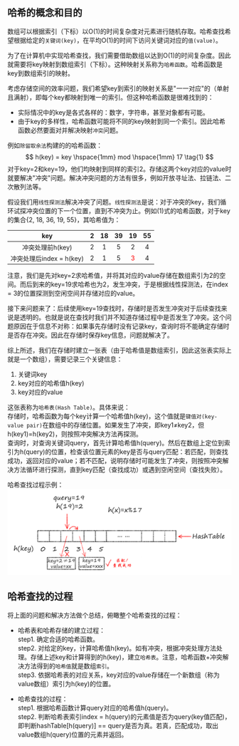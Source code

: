 ## 哈希的概念和目的

数组可以根据索引（下标）以O(1)的时间复杂度对元素进行随机存取。哈希查找希望根据给定的`关键词(key)`，在平均O(1)的时间下访问关键词对应的`值(value)`。

为了在计算机中实现哈希查找，我们需要借助数组以达到O(1)的时间复杂度。因此就需要将key映射到数组索引（下标）。这种映射关系称为`哈希函数`。哈希函数是key到数组索引的映射。

考虑存储空间的效率问题，我们希望key到索引的映射关系是"一一对应"的（单射且满射），即每个key都映射到唯一的索引。但这种哈希函数是很难找到的：

+ 实际情况中的key是各式各样的：数字，字符串，甚至对象都有可能。
+ 由于key的多样性，哈希函数可能将不同的key映射到同一个索引。因此哈希函数必然要面对并解决映射`冲突`问题。

例如`除留取余法`构建的的哈希函数：
$$
h(key) = key \hspace{1mm} mod \hspace{1mm} 17 \tag{1}
$$
对于key=2和key=19，他们均映射到同样的索引2。存储这两个key对应的value时就要解决"冲突"问题。解决冲突问题的方法有很多，例如开放寻址法、拉链法、二次散列法等。

假设我们用`线性探测法`解决冲突了问题。`线性探测法`是说：对于冲突的key，我们循环试探冲突位置的下一个位置，直到不冲突为止。例如(1)式的哈希函数，对于key的集合{2, 18, 36, 19, 55}，其哈希值为：

| key | 2 | 18 | 39 | 19 | 55 |
| :-: | :-: | :-: | :-: | :-: | :-: |
| 冲突处理前h(key) | 2 | 1 | 5 | 2 | 4 |
| 冲突处理后index = h(key) | 2 | 1 | 5 | <font color='red'> 3 </font> | 4 |

注意，我们是先对key=2求哈希值，并将其对应的value存储在数组索引为2的空间。而后到来的key=19求哈希也为2，发生冲突，于是根据线性探测法，在index = 3的位置探测到空闲空间并存储对应的value。

接下来问题来了：后续使用key=19查找时，存储时是否发生冲突对于后续查找来说是透明的。也就是说在查找时我们并不知道存储过程中是否发生了冲突。这个问题原因在于信息不对称：如果事先存储时没有记录key，查询时将不能确定存储时是否存在冲突。因此在存储时保存key信息，问题就解决了。

综上所述，我们在存储时建立一张表（由于哈希值是数组索引，因此这张表实际上就是一个数组），需要记录三个关键信息：

1. 关键词key
2. key对应的哈希值h(key)
3. key对应的value

这张表称为`哈希表(Hash Table)`。具体来说：  
存储时，哈希函数为每个key计算一个哈希值h(key)，这个值就是`键值对(key-value pair)`在数组中的存储位置。如果发生了冲突，即key1≠key2，但h(key1)=h(key2)，则按照冲突解决方法再探测。  
查询时，对查询关键词query，首先计算哈希值h(query)。然后在数组上定位到索引为h(query)的位置，检查该位置元素的key是否与query匹配：若匹配，则查找成功，返回对应的value；若不匹配，说明存储时可能发生了冲突，则按照冲突解决方法循环进行探测，直到key匹配（查找成功）或遇到空闲空间（查找失败）。

哈希查找过程示例：
![哈希查找过程](./哈希查找/hashTable.png)

## 哈希查找的过程

将上面的问题和解决方法做个总结，俯瞰整个哈希查找的过程：

+ 哈希表和哈希存储的建立过程：  
step1. 确定合适的哈希函数。  
step2. 对给定的key，计算哈希值h(key)。如有冲突，根据冲突处理方法处理。存储上述key和计算得到的h(key)，建立`哈希表`。注意，哈希函数+冲突解决方法得到的`哈希值`就是数组`索引`。  
step3. 依据哈希表的对应关系，key对应的value存储在一个新数组（称为value数组）索引为h(key)的位置。

+ 哈希查找的过程：  
step1. 根据哈希函数计算query对应的哈希值h(query)。  
step2. 判断哈希表索引index = h(query)的元素值是否为query(key值匹配)，即判断hashTable[h(query)] == query是否为真。若真，匹配成功，取出value数组h(query)位置的元素并返回。
